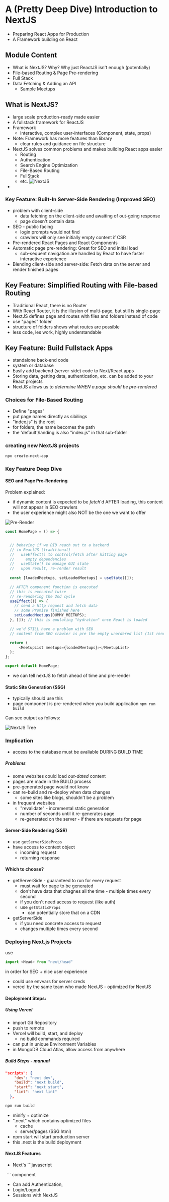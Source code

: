 # A (Pretty Deep Dive) Introduction to NextJS

* Preparing React Apps for Production
* A Framework building on React

## Module Content

* What is NextJS? Why? Why just ReactJS isn't enough (potentially)
* File-based Routing & Page Pre-rendering
* Full Stack
* Data Fetching & Adding an API
  * Sample Meetups


## What is NextJS?
* large scale production-ready made easier
* A fullstack framework for ReactJS
* Framework
  * interactive, complex user-interfaces (Component, state, props)
* Note: Framework has more features than library
  * clear rules and guidance on file structure
* NextJS solves common problems and makes building React apps easier
  * Routing
  * Authentication
  * Search Engine Optimization
  * File-Based Routing
  * FullStack
  * etc.
![NextJS](./NextJSFramework.png)
* 

### Key Feature: Built-In Server-Side Rendering (Improved SEO)
* problem with client-side
  * data fetching on the client-side and awaiting of out-going response
  * page doesn't contain data
* SEO - public facing
  * login prompts would not find
  * crawlers will only see initially empty content if CSR
* Pre-rendered React Pages and React Components
* Automatic page pre-rendering: Great for SEO and initial load
  * sub-sequent navigation are handled by React to have faster interactive experience
* Blending client-side and server-side: Fetch data on the server and render finished pages

## Key Feature: Simplified Routing with File-based Routing
* Traditional React, there is no Router
* With React Router, it is the illusion of multi-page, but still is single-page
* NextJS defines page and routes with files and folders instead of code
 * use "pages" folder
 * structure of folders shows what routes are possible
* less code, les work, highly understandable

## Key Feature: Build Fullstack Apps
* standalone back-end code
* system or database
* Easily add backend (server-side) code to Next/React apps
* Storing data, getting data, authentication, etc. can be added to your React projects
* NextJS allows us to *determine WHEN a page should be pre-rendered*

### Choices for File-Based Routing
* Define "pages"
* put page names directly as sibilings
* "index.js" is the root
* for folders, the name becomes the path
* the 'default'/landing is also "index.js" in that sub-folder

### creating new NextJS projects

```bash 
npx create-next-app
```

### Key Feature Deep Dive

#### SEO and Page Pre-Rendering

Problem explained:
* if dynamic content is expected to be *fetch*'d AFTER loading, this content will not appear in SEO crawlers
* the user experience might also NOT be the one we want to offer

![Pre-Render](./PagePreRender.png)

```javascript
const HomePage = () => {


  // behaving if we DID reach out to a backend
  // in ReactJS (traditional)
  //   useEffect() to control/fetch after hitting page
  //     empty dependencies
  //   useState() to manage GUI state
  //   upon result, re-render result
  
  const [loadedMeetups, setLoadedMeetups] = useState([]);

  // AFTER component function is executed
  // this is executed twice
  // re-rendering the 2nd cycle
  useEffect(() => {
    // send a http request and fetch data
    // some Promise finished here
    setLoadedMeetups(DUMMY_MEETUPS);
  }, []); // this is emulating "hydration" once React is loaded

  // we'd STILL have a problem with SEO
  // content from SEO crawler is pre the empty unordered list (1st render cycle)

  return (
      <MeetupList meetups={loadedMeetups}></MeetupList>
  );
};

export default HomePage;
```

* we can tell nextJS to fetch ahead of time and pre-render

#### Static Site Generation (SSG)
* typically should use this
* page component is pre-rendered when you build application
``` npm run build ```

Can see output as follows:

![NextJS Tree](./NextJS_SSG_preview.png)

### Implication
* access to the database must be avaliable DURING BUILD TIME

##### Problems
* some websites could load *out-dated* content
* pages are made in the BUILD process
* pre-generated page would not know
* can re-build and re-deploy when data changes
  * some sites like blogs, shouldn't be a problem
* in frequent websites
  * "revalidate" - incremental static generation
  * number of seconds until it re-generates page
  * re-generated on the server - if there are requests for page

#### Server-Side Rendering (SSR)
* use ```getServerSideProps```
* have access to context object
  * incoming request
  * returning response


#### Which to choose? 
* getServerSide - guaranteed to run for every request
  * must wait for page to be generated
  * don't have data that chagnes all the time - multiple times every second
  * if you don't need access to request (like auth)
  * use ```getStaticProps```
    * can potentially store that on a CDN
* getServerSide
  * if you need concrete access to request
  * changes multiple times every second

### Deploying Next.js Projects

use 
```javascript
import <Head> from "next/head"
```
in order for SEO + nice user experience


* could use envvars for server creds
* vercel by the same team who made NextJS - optimized for NextJS

#### Deployment Steps:
##### Using Vercel
* import Git Repository
* push to remote
* Vercel will build, start, and deploy
  * no build commands required
* can put in unique Environment Variables
* in MongoDB Cloud Atlas, allow access from anywhere

##### Build Steps - manual
```json
"scripts": {
    "dev": "next dev",
    "build": "next build",
    "start": "next start",
    "lint": "next lint"
  },
```

```bash
npm run build
```
* minify + optimize
* ".next" which contains optimized files
  * cache
  * server/pages (SSG html)
* npm start will start production server
 * this .next is the build deployment

#### NextJS Features
* Next's ```javascript
<Image>
``` component

* Can add Authentication, 
* Login/Logout
* Sessions with NextJS


